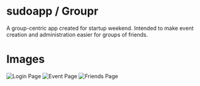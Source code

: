 sudoapp / Groupr
================

A group-centric app created for startup weekend. Intended to make event creation and administration easier for groups of friends.

Images
======

![Login Page](http://i.imgur.com/xz7RZiO.png)
![Event Page](http://i.imgur.com/OlukqmJ.png)
![Friends Page](http://i.imgur.com/ykg8v73.png)
